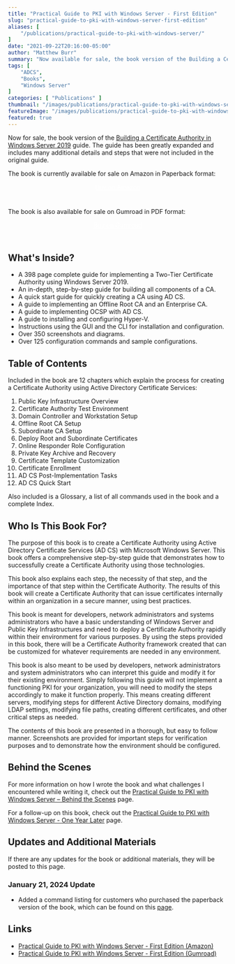 ```yaml
---
title: "Practical Guide to PKI with Windows Server - First Edition"
slug: "practical-guide-to-pki-with-windows-server-first-edition"
aliases: [
    "/publications/practical-guide-to-pki-with-windows-server/"
]
date: "2021-09-22T20:16:00-05:00"
author: "Matthew Burr"
summary: "Now available for sale, the book version of the Building a Certificate Authority in Windows Server 2019 guide that I published in early 2020. The guide has been greatly expanded and includes many additional details and steps that were not included in the original guide."
tags: [
    "ADCS",
    "Books",
    "Windows Server"
]
categories: [ "Publications" ]
thumbnail: "/images/publications/practical-guide-to-pki-with-windows-server-first-edition/practical-guide-to-pki-with-windows-server-first-edition-thumbnail.png"
featureImage: "/images/publications/practical-guide-to-pki-with-windows-server-first-edition/practical-guide-to-pki-with-windows-server-first-edition-featured.png"
featured: true
---
```


Now for sale, the book version of the [Building a Certificate Authority in Windows Server 2019](/blog/2020/03/09/certificate-authority-windows-server-2019/) guide. The guide has been greatly expanded and includes many additional details and steps that were not included in the original guide.

The book is currently available for sale on Amazon in Paperback format:

<div style="text-align:center; padding-top: 0px; padding-bottom: 25px;">
    <a href="https://a.co/d/1UDoSit" style="color: #ffffff; cursor: pointer;" class="button mt-1" role="button" title="Buy on Amazon">Buy on Amazon</a>
</div>

The book is also available for sale on Gumroad in PDF format:

<div style="text-align:center; padding-top: 0px; padding-bottom: 25px;">
    <a href="https://mjcb.gumroad.com/l/pki-book/" style="color: #ffffff; cursor: pointer;" class="button mt-1" role="button" title="Buy on Gumroad">Buy on Gumroad</a>
</div>

## What's Inside? ##

* A 398 page complete guide for implementing a Two-Tier Certificate Authority using Windows Server 2019.
* An in-depth, step-by-step guide for building all components of a CA.
* A quick start guide for quickly creating a CA using AD CS.
* A guide to implementing an Offline Root CA and an Enterprise CA.
* A guide to implementing OCSP with AD CS.
* A guide to installing and configuring Hyper-V.
* Instructions using the GUI and the CLI for installation and configuration.
* Over 350 screenshots and diagrams.
* Over 125 configuration commands and sample configurations.

## Table of Contents ##

Included in the book are 12 chapters which explain the process for creating a Certificate Authority using Active Directory Certificate Services:

1. Public Key Infrastructure Overview
2. Certificate Authority Test Environment
3. Domain Controller and Workstation Setup
4. Offline Root CA Setup
5. Subordinate CA Setup
6. Deploy Root and Subordinate Certificates
7. Online Responder Role Configuration
8. Private Key Archive and Recovery
9. Certificate Template Customization
10. Certificate Enrollment
11. AD CS Post-Implementation Tasks
12. AD CS Quick Start

Also included is a Glossary, a list of all commands used in the book and a complete Index.

## Who Is This Book For? ##

The purpose of this book is to create a Certificate Authority using Active Directory Certificate Services (AD CS) with Microsoft Windows Server. This book offers a comprehensive step-by-step guide that demonstrates how to successfully create a Certificate Authority using those technologies.

This book also explains each step, the necessity of that step, and the importance of that step within the Certificate Authority. The results of this book will create a Certificate Authority that can issue certificates internally within an organization in a secure manner, using best practices.

This book is meant for developers, network administrators and systems administrators who have a basic understanding of Windows Server and Public Key Infrastructures and need to deploy a Certificate Authority rapidly within their environment for various purposes. By using the steps provided in this book, there will be a Certificate Authority framework created that can be customized for whatever requirements are needed in any environment.

This book is also meant to be used by developers, network administrators and system administrators who can interpret this guide and modify it for their existing environment. Simply following this guide will not implement a functioning PKI for your organization, you will need to modify the steps accordingly to make it function properly. This means creating different servers, modifying steps for different Active Directory domains, modifying LDAP settings, modifying file paths, creating different certificates, and other critical steps as needed.

The contents of this book are presented in a thorough, but easy to follow manner. Screenshots are provided for important steps for verification purposes and to demonstrate how the environment should be configured.

## Behind the Scenes ##

For more information on how I wrote the book and what challenges I encountered while writing it, check out the [Practical Guide to PKI with Windows Server – Behind the Scenes](/blog/2021/09/23/practical-guide-to-pki-with-windows-server-behind-the-scenes/) page.

For a follow-up on this book, check out the [Practical Guide to PKI with Windows Server - One Year Later](/blog/2022/09/27/practical-guide-to-pki-with-windows-server-one-year-later/) page.

## Updates and Additional Materials ##

If there are any updates for the book or additional materials, they will be posted to this page.

### January 21, 2024 Update ###

* Added a command listing for customers who purchased the paperback version of the book, which can be found on this [page](https://docs.mjcb.io/publications/practical-guide-to-pki-with-windows-server/first-edition/command-listing/).

## Links ##

* [Practical Guide to PKI with Windows Server - First Edition (Amazon)](https://a.co/d/1UDoSit)
* [Practical Guide to PKI with Windows Server - First Edition (Gumroad)](https://mjcb.gumroad.com/l/pki-book/)

